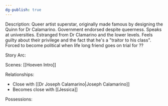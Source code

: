 ```yaml
---
dg-publish: true
---
```

Description:
Queer artist superstar, originally made famous by designing the Quinn for Dr Calamarino. Government endorsed despite queerness. Speaks at universities. Estranged from Dr Clamarino and the lower levels. Feels guilty about their privilege and the fact that he's a "traitor to his class". Forced to become political when life long friend goes on trial for ??

Story Arc:

Scenes:
[[Hoeven Intro]]

Relationships:
- Close with [[Dr Joseph Calamarino|Joseph Calamarino]]
- Becomes close with [[Jessica]]

Possessions: